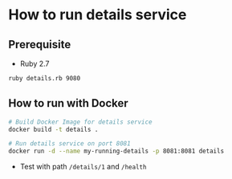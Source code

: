 # How to run details service


## Prerequisite

* Ruby 2.7

```bash
ruby details.rb 9080
```


## How to run with Docker

```bash
# Build Docker Image for details service
docker build -t details .

# Run details service on port 8081
docker run -d --name my-running-details -p 8081:8081 details
```

* Test with path `/details/1` and `/health`
